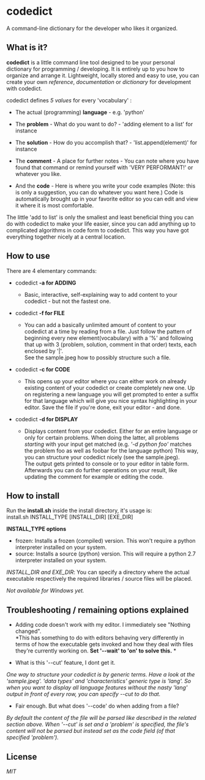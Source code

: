 # codedict

A command-line dictionary for the developer who likes it organized.

## What is it?

**codedict** is a little command line tool designed to be your personal dictionary for programming / developing. It is entirely up to you how to organize and arrange it. Lightweight, locally stored and easy to use, you can create your own *reference*, *documentation* or *dictionary* for development with codedict.   
  
  codedict defines *5 values* for every 'vocabulary' :  

  * The actual (programming) **language** - e.g. 'python'
 
  * The **problem** - What do you want to do? - 'adding element to a list' for instance
    
  * The **solution** - How do you accomplish that? - 'list.append(element)' for instance 
   
  * The **comment** - A place for further notes - You can note where you have found that command or remind yourself with 'VERY PERFORMANT!' or whatever you like.
     
  * And the **code** - Here is where you write your code examples (Note: this is only a suggestion, you can do whatever you want here.) Code is automatically brought up in your favorite editor so you can edit and view it where it is most comfortable.   
  
  The little 'add to list' is only the smallest and least beneficial thing you can do with codedict to make your life easier, since you can add anything up to complicated algorithms in code form to codedict. This way you have got everything together nicely at a central location. 
  
## How to use   
  
  There are 4 elementary commands:
  
  * codedict **-a for ADDING**  
    * Basic, interactive, self-explaining way to add content to your codedict - but not the fastest one.   

  * codedict **-f for FILE**
    * You can add a basically unlimited amount of content to your codedict at a time by reading from a file. Just follow the pattern of beginning every new element(vocabulary) with a '%' and following that up with 3 (problem, solution, comment in that order) texts, each enclosed by '|'.   
See the sample.jpeg how to possibly structure such a file.  

  * codedict **-c for CODE**
  	* This opens up your editor where you can either work on already existing content of your codedict or create completely new one. Up on registering a new language you will get prompted to enter a suffix for that language which will give you nice syntax highlighting in your editor. Save the file if you're done, exit your editor - and done.   

  * codedict **-d for DISPLAY**
  	* Displays content from your codedict. Either for an entire language or only for certain problems. When doing the latter, all problems *starting* with your input get matched (e.g. *'-d python foo'* matches the problem foo as well as foobar for the language python) 
    This way, you can structure your codedict nicely (see the sample.jpeg).  
    The output gets printed to console or to your editor in table form. Afterwards you can do further operations on your result, like updating the comment for example or editing the code.    

  
## How to install
  Run the **install.sh** inside the install directory, it's usage is:  
  install.sh INSTALL_TYPE [INSTALL_DIR] [EXE_DIR]  

  **INSTALL_TYPE options**
  * frozen: Installs a frozen (compiled) version. This won't require a python interpreter installed on your system.
  * source: Installs a source (python) version. This will require a python 2.7 interpreter installed on your system.

  *INSTALL_DIR and EXE_DIR*: You can specify a directory where the actual executable respectively the required libraries / source files will be placed. 


  *Not available for Windows yet.*  


## Troubleshooting / remaining options explained

* Adding code doesn't work with my editor. I immediately see "Nothing changed".  
*This has something to do with editors behaving very differently in terms of how the executable gets invoked and how they deal with files they're currently working on. **Set '--wait' to 'on' to solve this.** *

* What is this '--cut' feature, I dont get it.

*One way to structure your codedict is by generic terms. Have a look at the 'sample.jpeg'. 'data types' and 'characteristics' generic type is 'lang'. So when you want to display all language features without the nasty 'lang' output in front of every row, you can specify --cut to do that.*

* Fair enough. But what does '--code' do when adding from a file?

*By default the content of the file will be parsed like described in the related section above. When '--cut' is set and a 'problem' is specified, the file's content will not be parsed but instead set as the code field (of that specified 'problem').*

## License
  
*MIT*
